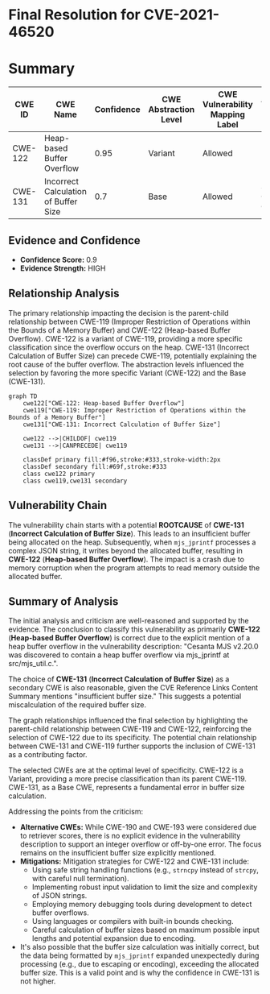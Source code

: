 # Final Resolution for CVE-2021-46520

# Summary
| CWE ID | CWE Name | Confidence | CWE Abstraction Level | CWE Vulnerability Mapping Label | CWE-Vulnerability Mapping Notes |
|---|---|---|---|---|---|
| CWE-122 | Heap-based Buffer Overflow | 0.95 | Variant | Allowed | Primary CWE |
| CWE-131 | Incorrect Calculation of Buffer Size | 0.7 | Base | Allowed | Secondary Candidate CWE |

## Evidence and Confidence

*   **Confidence Score:** 0.9
*   **Evidence Strength:** HIGH

## Relationship Analysis
The primary relationship impacting the decision is the parent-child relationship between CWE-119 (Improper Restriction of Operations within the Bounds of a Memory Buffer) and CWE-122 (Heap-based Buffer Overflow). CWE-122 is a variant of CWE-119, providing a more specific classification since the overflow occurs on the heap. CWE-131 (Incorrect Calculation of Buffer Size) can precede CWE-119, potentially explaining the root cause of the buffer overflow. The abstraction levels influenced the selection by favoring the more specific Variant (CWE-122) and the Base (CWE-131).

```mermaid
graph TD
    cwe122["CWE-122: Heap-based Buffer Overflow"]
    cwe119["CWE-119: Improper Restriction of Operations within the Bounds of a Memory Buffer"]
    cwe131["CWE-131: Incorrect Calculation of Buffer Size"]
    
    cwe122 -->|CHILDOF| cwe119
    cwe131 -->|CANPRECEDE| cwe119
    
    classDef primary fill:#f96,stroke:#333,stroke-width:2px
    classDef secondary fill:#69f,stroke:#333
    class cwe122 primary
    class cwe119,cwe131 secondary
```

## Vulnerability Chain
The vulnerability chain starts with a potential **ROOTCAUSE** of **CWE-131** (**Incorrect Calculation of Buffer Size**). This leads to an insufficient buffer being allocated on the heap. Subsequently, when `mjs_jprintf` processes a complex JSON string, it writes beyond the allocated buffer, resulting in **CWE-122** (**Heap-based Buffer Overflow**). The impact is a crash due to memory corruption when the program attempts to read memory outside the allocated buffer.

## Summary of Analysis
The initial analysis and criticism are well-reasoned and supported by the evidence. The conclusion to classify this vulnerability as primarily **CWE-122** (**Heap-based Buffer Overflow**) is correct due to the explicit mention of a heap buffer overflow in the vulnerability description: "Cesanta MJS v2.20.0 was discovered to contain a heap buffer overflow via mjs_jprintf at src/mjs_util.c.".

The choice of **CWE-131** (**Incorrect Calculation of Buffer Size**) as a secondary CWE is also reasonable, given the CVE Reference Links Content Summary mentions "insufficient buffer size." This suggests a potential miscalculation of the required buffer size.

The graph relationships influenced the final selection by highlighting the parent-child relationship between CWE-119 and CWE-122, reinforcing the selection of CWE-122 due to its specificity. The potential chain relationship between CWE-131 and CWE-119 further supports the inclusion of CWE-131 as a contributing factor.

The selected CWEs are at the optimal level of specificity. CWE-122 is a Variant, providing a more precise classification than its parent CWE-119. CWE-131, as a Base CWE, represents a fundamental error in buffer size calculation.

Addressing the points from the criticism:

*   **Alternative CWEs:** While CWE-190 and CWE-193 were considered due to retriever scores, there is no explicit evidence in the vulnerability description to support an integer overflow or off-by-one error. The focus remains on the insufficient buffer size explicitly mentioned.
*   **Mitigations:** Mitigation strategies for CWE-122 and CWE-131 include:
    *   Using safe string handling functions (e.g., `strncpy` instead of `strcpy`, with careful null termination).
    *   Implementing robust input validation to limit the size and complexity of JSON strings.
    *   Employing memory debugging tools during development to detect buffer overflows.
    *   Using languages or compilers with built-in bounds checking.
    *   Careful calculation of buffer sizes based on maximum possible input lengths and potential expansion due to encoding.
*   It's also possible that the buffer size calculation was initially correct, but the data being formatted by `mjs_jprintf` expanded unexpectedly during processing (e.g., due to escaping or encoding), exceeding the allocated buffer size. This is a valid point and is why the confidence in CWE-131 is not higher.